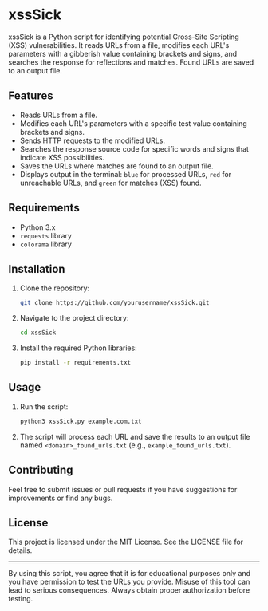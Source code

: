 # xssSick

xssSick is a Python script for identifying potential Cross-Site Scripting (XSS) vulnerabilities. It reads URLs from a file, modifies each URL's parameters with a gibberish value containing brackets and signs, and searches the response for reflections and matches. Found URLs are saved to an output file.

## Features

- Reads URLs from a file.
- Modifies each URL's parameters with a specific test value containing brackets and signs.
- Sends HTTP requests to the modified URLs.
- Searches the response source code for specific words and signs that indicate XSS possibilities.
- Saves the URLs where matches are found to an output file.
- Displays output in the terminal: `blue` for processed URLs, `red` for unreachable URLs, and `green` for matches (XSS) found.

## Requirements

- Python 3.x
- `requests` library
- `colorama` library

## Installation

1. Clone the repository:
   ```sh
   git clone https://github.com/yourusername/xssSick.git
   ```
2. Navigate to the project directory:
   ```sh
   cd xssSick
   ```
3. Install the required Python libraries:
   ```sh
   pip install -r requirements.txt
   ```

## Usage

1. Run the script:
   ```sh
   python3 xssSick.py example.com.txt
   ```

2. The script will process each URL and save the results to an output file named `<domain>_found_urls.txt` (e.g., `example_found_urls.txt`).

## Contributing

Feel free to submit issues or pull requests if you have suggestions for improvements or find any bugs.

## License

This project is licensed under the MIT License. See the LICENSE file for details.

---

By using this script, you agree that it is for educational purposes only and you have permission to test the URLs you provide. Misuse of this tool can lead to serious consequences. Always obtain proper authorization before testing.
